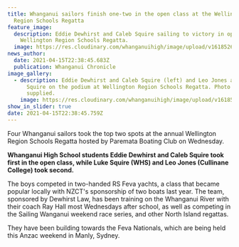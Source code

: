 ```yaml
---
title: Whanganui sailors finish one-two in the open class at the Wellington
  Region Schools Regatta
feature_image:
  description: Eddie Dewhirst and Caleb Squire sailing to victory in open class at
    Wellington Region Schools Regatta.
  image: https://res.cloudinary.com/whanganuihigh/image/upload/v1618526479/News/Eddie_Dewhirst_and_Caleb_Squire_WN_Schools_Regatta.Chron_16.4.21.jpg
news_author:
  date: 2021-04-15T22:38:45.683Z
  publication: Whanganui Chronicle
image_gallery:
  - description: Eddie Dewhirst and Caleb Squire (left) and Leo Jones and Luke
      Squire on the podium at Wellington Region Schools Regatta. Photo /
      supplied.
    image: https://res.cloudinary.com/whanganuihigh/image/upload/v1618526502/News/Eddie_Dewhirst_and_Caleb_Squire_no_2.WN_Schools_Regatta.Chron_16.4.21.jpg
show_in_slider: true
date: 2021-04-15T22:38:45.759Z
---
```

Four Whanganui sailors took the top two spots at the annual Wellington Region Schools Regatta hosted by Paremata Boating Club on Wednesday.

**Whanganui High School students Eddie Dewhirst and Caleb Squire took first in the open class, while Luke Squire (WHS) and Leo Jones (Cullinane College) took second.**

The boys competed in two-handed RS Feva yachts, a class that became popular locally with NZCT's sponsorship of two boats last year. The team, sponsored by Dewhirst Law, has been training on the Whanganui River with their coach Ray Hall most Wednesdays after school, as well as competing in the Sailing Wanganui weekend race series, and other North Island regattas.

They have been building towards the Feva Nationals, which are being held this Anzac weekend in Manly, Sydney.